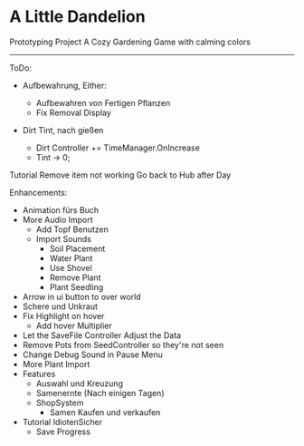 # A Little Dandelion
Prototyping Project
A Cozy Gardening Game with calming colors

---
ToDo:
  - Aufbewahrung, Either:
    - Aufbewahren von Fertigen Pflanzen
    - Fix Removal Display

  - Dirt Tint, nach gießen
    - Dirt Controller += TimeManager.OnIncrease
    - Tint -> 0;


Tutorial Remove item not working
Go back to Hub after Day


Enhancements:
- Animation fürs Buch
- More Audio Import
    - Add Topf Benutzen
    - Import Sounds
        - Soil Placement
        - Water Plant
        - Use Shovel
        - Remove Plant
        - Plant Seedling
- Arrow in ui button to over world
- Schere und Unkraut
- Fix Highlight on hover
  - Add hover Multiplier
- Let the SaveFile Controller Adjust the Data
- Remove Pots from SeedController so they're not seen
- Change Debug Sound in Pause Menu
- More Plant Import
- Features
  - Auswahl und Kreuzung
  - Samenernte (Nach einigen Tagen)
  - ShopSystem
    - Samen Kaufen und verkaufen
- Tutorial IdiotenSicher
  - Save Progress